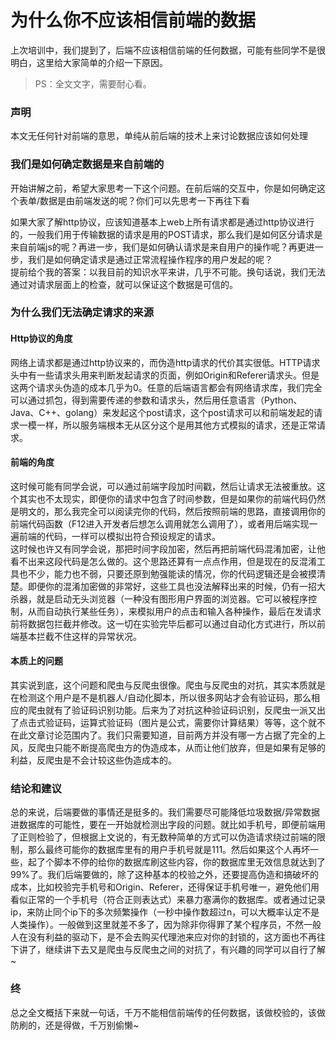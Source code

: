 # 为什么你不应该相信前端的数据

上次培训中，我们提到了，后端不应该相信前端的任何数据，可能有些同学不是很明白，这里给大家简单的介绍一下原因。

> PS：全文文字，需要耐心看。

### 声明
本文无任何针对前端的意思，单纯从前后端的技术上来讨论数据应该如何处理

### 我们是如何确定数据是来自前端的

开始讲解之前，希望大家思考一下这个问题。在前后端的交互中，你是如何确定这个表单/数据是由前端发送的呢？你们可以先思考一下再往下看


如果大家了解http协议，应该知道基本上web上所有请求都是通过http协议进行的，一般我们用于传输数据的请求是用的POST请求，那么我们是如何区分请求是来自前端js的呢？再进一步，我们是如何确认请求是来自用户的操作呢？再更进一步，我们是如何确定请求是通过正常流程操作程序的用户发起的呢？\
提前给个我的答案：以我目前的知识水平来讲，几乎不可能。换句话说，我们无法通过对请求层面上的检查，就可以保证这个数据是可信的。

### 为什么我们无法确定请求的来源

#### Http协议的角度
网络上请求都是通过http协议来的，而伪造http请求的代价其实很低。HTTP请求头中有一些请求头用来判断发起请求的页面，例如Origin和Referer请求头。但是这两个请求头伪造的成本几乎为0。任意的后端语言都会有网络请求库，我们完全可以通过抓包，得到需要传递的参数和请求头，然后用任意语言（Python、Java、C++、golang）来发起这个post请求，这个post请求可以和前端发起的请求一模一样，所以服务端根本无从区分这个是用其他方式模拟的请求，还是正常请求。

#### 前端的角度
这时候可能有同学会说，可以通过前端字段加时间戳，然后让请求无法被重放。这个其实也不太现实，即便你的请求中包含了时间参数，但是如果你的前端代码仍然是明文的，那么我完全可以阅读完你的代码，然后按照前端的思路，直接调用你的前端代码函数（F12进入开发者后想怎么调用就怎么调用了），或者用后端实现一遍前端的代码，一样可以模拟出符合预设规定的请求。\
这时候也许又有同学会说，那把时间字段加密，然后再把前端代码混淆加密，让他看不出来这段代码是怎么做的。这个思路还算有一点点作用，但是现在的反混淆工具也不少，能力也不弱，只要还原到勉强能读的情况，你的代码逻辑还是会被摸清楚。即便你的混淆加密做的非常好，这些工具也没法解释出来的时候，仍有一招大杀器，就是启动无头浏览器（一种没有图形用户界面的浏览器。它可以被程序控制，从而自动执行某些任务），来模拟用户的点击和输入各种操作，最后在发请求前将数据包拦截并修改。这一切在实验完毕后都可以通过自动化方式进行，所以前端基本拦截不住这样的异常状况。

#### 本质上的问题
其实说到底，这个问题和爬虫与反爬虫很像。爬虫与反爬虫的对抗，其实本质就是在检测这个用户是不是机器人/自动化脚本，所以很多网站才会有验证码，那么相应的爬虫就有了验证码识别功能。后来为了对抗这种验证码识别，反爬虫一派又出了点击式验证码，运算式验证码（图片是公式，需要你计算结果）等等，这个就不在此文章讨论范围内了。我们只需要知道，目前两方并没有哪一方占据了完全的上风，反爬虫只能不断提高爬虫方的伪造成本，从而让他们放弃，但是如果有足够的利益，反爬虫是不会计较这些伪造成本的。

### 结论和建议
总的来说，后端要做的事情还是挺多的。我们需要尽可能降低垃圾数据/异常数据进数据库的可能性，要在一开始就检测出字段的问题。就比如手机号，即便前端用了正则检验了，但根据上文说的，有无数种简单的方式可以伪造请求绕过前端的限制，那么最终可能你的数据库里有的用户手机号就是111。然后如果这个人再坏一些，起了个脚本不停的给你的数据库刷这些内容，你的数据库里无效信息就达到了99%了。我们后端要做的，除了这种基本的校验之外，还要提高伪造和搞破坏的成本，比如校验完手机号和Origin、Referer，还得保证手机号唯一，避免他们用看似正常的一个手机号（符合正则表达式）来暴力塞满你的数据库。或者通过记录ip，来防止同个ip下的多次频繁操作（一秒中操作数超过n，可以大概率认定不是人类操作）。一般做到这里就差不多了，因为除非你得罪了某个程序员，不然一般人在没有利益的驱动下，是不会去购买代理池来应对你的封锁的，这方面也不再往下讲了，继续讲下去又是爬虫与反爬虫之间的对抗了，有兴趣的同学可以自行了解~

### 终

总之全文概括下来就一句话，千万不能相信前端传的任何数据，该做校验的，该做防刷的，还是得做，千万别偷懒~